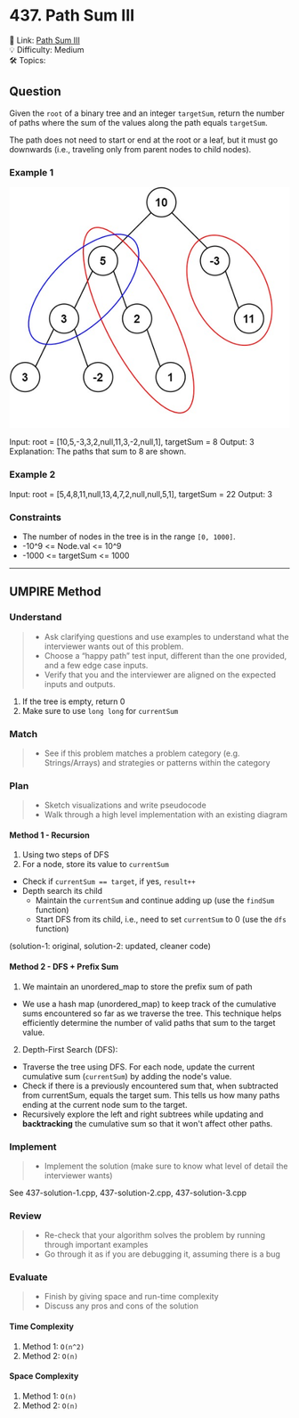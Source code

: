 # 437. Path Sum III

🔗 Link: [Path Sum III](https://leetcode.com/problems/path-sum-iii/description/)<br>
💡 Difficulty: Medium<br>
🛠️ Topics: <br>

## Question

Given the `root` of a binary tree and an integer `targetSum`, return the number of paths where the sum of the values along the path equals `targetSum`.

The path does not need to start or end at the root or a leaf, but it must go downwards (i.e., traveling only from parent nodes to child nodes).

### Example 1

![](./example.png)

Input: root = [10,5,-3,3,2,null,11,3,-2,null,1], targetSum = 8
Output: 3
Explanation: The paths that sum to 8 are shown.

### Example 2

Input: root = [5,4,8,11,null,13,4,7,2,null,null,5,1], targetSum = 22
Output: 3

### Constraints

* The number of nodes in the tree is in the range `[0, 1000]`.
* -10^9 <= Node.val <= 10^9
* -1000 <= targetSum <= 1000

---

## UMPIRE Method

### Understand

> - Ask clarifying questions and use examples to understand what the interviewer wants out of this problem.
> - Choose a “happy path” test input, different than the one provided, and a few edge case inputs. 
> - Verify that you and the interviewer are aligned on the expected inputs and outputs.

1. If the tree is empty, return 0
2. Make sure to use `long long` for `currentSum`

### Match
> - See if this problem matches a problem category (e.g. Strings/Arrays) and strategies or patterns within the category

### Plan
> - Sketch visualizations and write pseudocode
> - Walk through a high level implementation with an existing diagram

#### Method 1 - Recursion

1. Using two steps of DFS
2. For a node, store its value to `currentSum`
  * Check if `currentSum == target`, if yes, `result++`
  * Depth search its child
    * Maintain the `currentSum` and continue adding up (use the `findSum` function)
    * Start DFS from its child, i.e., need to set `currentSum` to 0 (use the `dfs` function)

(solution-1: original, solution-2: updated, cleaner code)

#### Method 2 - DFS + Prefix Sum

1. We maintain an unordered_map to store the prefix sum of path
  * We use a hash map (unordered_map) to keep track of the cumulative sums encountered so far as we traverse the tree. This technique helps efficiently determine the number of valid paths that sum to the target value.
2. Depth-First Search (DFS):
  * Traverse the tree using DFS. For each node, update the current cumulative sum (`currentSum`) by adding the node's value.
  * Check if there is a previously encountered sum that, when subtracted from currentSum, equals the target sum. This tells us how many paths ending at the current node sum to the target.
  * Recursively explore the left and right subtrees while updating and **backtracking** the cumulative sum so that it won't affect other paths.

### Implement
> - Implement the solution (make sure to know what level of detail the interviewer wants)

See 437-solution-1.cpp, 437-solution-2.cpp, 437-solution-3.cpp

### Review
> - Re-check that your algorithm solves the problem by running through important examples
> - Go through it as if you are debugging it, assuming there is a bug

### Evaluate
> - Finish by giving space and run-time complexity
> - Discuss any pros and cons of the solution

#### Time Complexity

1. Method 1: `O(n^2)`
2. Method 2: `O(n)`

#### Space Complexity

1. Method 1: `O(n)`
2. Method 2: `O(n)`

